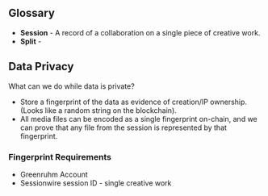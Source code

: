 ## Glossary

* **Session** - A record of a collaboration on a single piece of creative work.
* **Split** - 


## Data Privacy

What can we do while data is private?

* Store a fingerprint of the data as evidence of creation/IP ownership. (Looks like a random string on the blockchain).
* All media files can be encoded as a single fingerprint on-chain, and we can prove that any file from the session is represented by that fingerprint.


### Fingerprint Requirements

* Greenruhm Account
* Sessionwire session ID - single creative work

